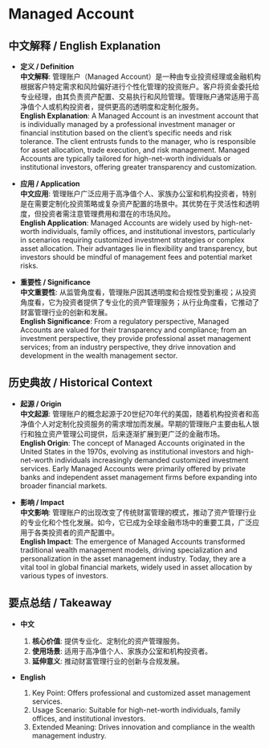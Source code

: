 # Managed Account

## 中文解释 / English Explanation

* **定义 / Definition**  
  **中文解释**: 管理账户（Managed Account）是一种由专业投资经理或金融机构根据客户特定需求和风险偏好进行个性化管理的投资账户。客户将资金委托给专业经理，由其负责资产配置、交易执行和风险管理。管理账户通常适用于高净值个人或机构投资者，提供更高的透明度和定制化服务。  
  **English Explanation**: A Managed Account is an investment account that is individually managed by a professional investment manager or financial institution based on the client’s specific needs and risk tolerance. The client entrusts funds to the manager, who is responsible for asset allocation, trade execution, and risk management. Managed Accounts are typically tailored for high-net-worth individuals or institutional investors, offering greater transparency and customization.

* **应用 / Application**  
  **中文应用**: 管理账户广泛应用于高净值个人、家族办公室和机构投资者，特别是在需要定制化投资策略或复杂资产配置的场景中。其优势在于灵活性和透明度，但投资者需注意管理费用和潜在的市场风险。  
  **English Application**: Managed Accounts are widely used by high-net-worth individuals, family offices, and institutional investors, particularly in scenarios requiring customized investment strategies or complex asset allocation. Their advantages lie in flexibility and transparency, but investors should be mindful of management fees and potential market risks.

* **重要性 / Significance**  
  **中文重要性**: 从监管角度看，管理账户因其透明度和合规性受到重视；从投资角度看，它为投资者提供了专业化的资产管理服务；从行业角度看，它推动了财富管理行业的创新和发展。  
  **English Significance**: From a regulatory perspective, Managed Accounts are valued for their transparency and compliance; from an investment perspective, they provide professional asset management services; from an industry perspective, they drive innovation and development in the wealth management sector.

## 历史典故 / Historical Context

* **起源 / Origin**  
  **中文起源**: 管理账户的概念起源于20世纪70年代的美国，随着机构投资者和高净值个人对定制化投资服务的需求增加而发展。早期的管理账户主要由私人银行和独立资产管理公司提供，后来逐渐扩展到更广泛的金融市场。  
  **English Origin**: The concept of Managed Accounts originated in the United States in the 1970s, evolving as institutional investors and high-net-worth individuals increasingly demanded customized investment services. Early Managed Accounts were primarily offered by private banks and independent asset management firms before expanding into broader financial markets.

* **影响 / Impact**  
  **中文影响**: 管理账户的出现改变了传统财富管理的模式，推动了资产管理行业的专业化和个性化发展。如今，它已成为全球金融市场中的重要工具，广泛应用于各类投资者的资产配置中。  
  **English Impact**: The emergence of Managed Accounts transformed traditional wealth management models, driving specialization and personalization in the asset management industry. Today, they are a vital tool in global financial markets, widely used in asset allocation by various types of investors.

## 要点总结 / Takeaway

* **中文**  
  1. **核心价值**: 提供专业化、定制化的资产管理服务。
  2. **使用场景**: 适用于高净值个人、家族办公室和机构投资者。
  3. **延伸意义**: 推动财富管理行业的创新与合规发展。

* **English**  
  1. Key Point: Offers professional and customized asset management services.
  2. Usage Scenario: Suitable for high-net-worth individuals, family offices, and institutional investors.
  3. Extended Meaning: Drives innovation and compliance in the wealth management industry.
